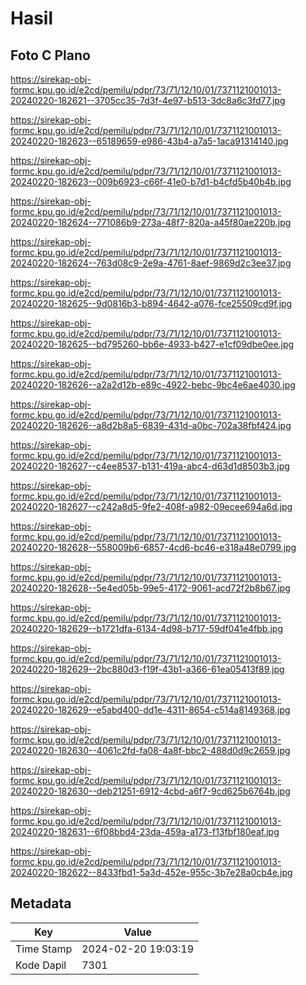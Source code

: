 # Hasil

## Foto C Plano

https://sirekap-obj-formc.kpu.go.id/e2cd/pemilu/pdpr/73/71/12/10/01/7371121001013-20240220-182621--3705cc35-7d3f-4e97-b513-3dc8a6c3fd77.jpg

https://sirekap-obj-formc.kpu.go.id/e2cd/pemilu/pdpr/73/71/12/10/01/7371121001013-20240220-182623--65189659-e986-43b4-a7a5-1aca91314140.jpg

https://sirekap-obj-formc.kpu.go.id/e2cd/pemilu/pdpr/73/71/12/10/01/7371121001013-20240220-182623--009b6923-c66f-41e0-b7d1-b4cfd5b40b4b.jpg

https://sirekap-obj-formc.kpu.go.id/e2cd/pemilu/pdpr/73/71/12/10/01/7371121001013-20240220-182624--771086b9-273a-48f7-820a-a45f80ae220b.jpg

https://sirekap-obj-formc.kpu.go.id/e2cd/pemilu/pdpr/73/71/12/10/01/7371121001013-20240220-182624--763d08c9-2e9a-4761-8aef-9869d2c3ee37.jpg

https://sirekap-obj-formc.kpu.go.id/e2cd/pemilu/pdpr/73/71/12/10/01/7371121001013-20240220-182625--9d0816b3-b894-4642-a076-fce25509cd9f.jpg

https://sirekap-obj-formc.kpu.go.id/e2cd/pemilu/pdpr/73/71/12/10/01/7371121001013-20240220-182625--bd795260-bb6e-4933-b427-e1cf09dbe0ee.jpg

https://sirekap-obj-formc.kpu.go.id/e2cd/pemilu/pdpr/73/71/12/10/01/7371121001013-20240220-182626--a2a2d12b-e89c-4922-bebc-9bc4e6ae4030.jpg

https://sirekap-obj-formc.kpu.go.id/e2cd/pemilu/pdpr/73/71/12/10/01/7371121001013-20240220-182626--a8d2b8a5-6839-431d-a0bc-702a38fbf424.jpg

https://sirekap-obj-formc.kpu.go.id/e2cd/pemilu/pdpr/73/71/12/10/01/7371121001013-20240220-182627--c4ee8537-b131-419a-abc4-d63d1d8503b3.jpg

https://sirekap-obj-formc.kpu.go.id/e2cd/pemilu/pdpr/73/71/12/10/01/7371121001013-20240220-182627--c242a8d5-9fe2-408f-a982-09ecee694a6d.jpg

https://sirekap-obj-formc.kpu.go.id/e2cd/pemilu/pdpr/73/71/12/10/01/7371121001013-20240220-182628--558009b6-6857-4cd6-bc46-e318a48e0799.jpg

https://sirekap-obj-formc.kpu.go.id/e2cd/pemilu/pdpr/73/71/12/10/01/7371121001013-20240220-182628--5e4ed05b-99e5-4172-9061-acd72f2b8b67.jpg

https://sirekap-obj-formc.kpu.go.id/e2cd/pemilu/pdpr/73/71/12/10/01/7371121001013-20240220-182629--b1721dfa-6134-4d98-b717-59df041e4fbb.jpg

https://sirekap-obj-formc.kpu.go.id/e2cd/pemilu/pdpr/73/71/12/10/01/7371121001013-20240220-182629--2bc880d3-f19f-43b1-a366-61ea05413f89.jpg

https://sirekap-obj-formc.kpu.go.id/e2cd/pemilu/pdpr/73/71/12/10/01/7371121001013-20240220-182629--e5abd400-dd1e-4311-8654-c514a8149368.jpg

https://sirekap-obj-formc.kpu.go.id/e2cd/pemilu/pdpr/73/71/12/10/01/7371121001013-20240220-182630--4061c2fd-fa08-4a8f-bbc2-488d0d9c2659.jpg

https://sirekap-obj-formc.kpu.go.id/e2cd/pemilu/pdpr/73/71/12/10/01/7371121001013-20240220-182630--deb21251-6912-4cbd-a6f7-9cd625b6764b.jpg

https://sirekap-obj-formc.kpu.go.id/e2cd/pemilu/pdpr/73/71/12/10/01/7371121001013-20240220-182631--6f08bbd4-23da-459a-a173-f13fbf180eaf.jpg

https://sirekap-obj-formc.kpu.go.id/e2cd/pemilu/pdpr/73/71/12/10/01/7371121001013-20240220-182622--8433fbd1-5a3d-452e-955c-3b7e28a0cb4e.jpg


## Metadata

| Key        | Value               |
| ---------- | ------------------- |
| Time Stamp | 2024-02-20 19:03:19 |
| Kode Dapil | 7301                |



